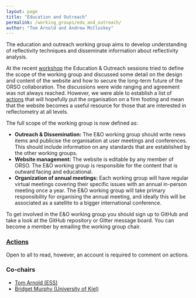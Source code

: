 ```yaml
---
layout: page
title: "Education and Outreach"
permalink: /working_groups/edu_and_outreach/
author: "Tom Arnold and Andrew McCluskey"
---
```


The education and outreach working group aims to develop understanding of reflectivity techniques and disseminate information about reflectivity analysis.

At the recent [workshop](https://www.reflectometry.org/workshop_2020/) the Education & Outreach sessions tried to define the scope of the working group and discussed some detail on the design and content of the website and how to secure the long-term future of the ORSO collaboration. The discussions were wide ranging and agreement was not always reached. However, we were able to establish a list of [actions](https://github.com/reflectivity/edu_outreach/projects) that will hopefully put the organisation on a firm footing and mean that the website becomes a useful resource for those that are interested in reflectometry at all levels.

The full scope of the working group is now defined as:
* **Outreach & Dissemination:** The E&O working group should write news items and publicise the organisation at user meetings and conferences. This should include information on any standards that are established by the other working groups.
* **Website management:** The website is editable by any member of ORSO. The E&O working group is responsible for the content that is outward facing and educational.
* **Organization of annual meetings:** Each working group will have regular virtual meetings covering their specific issues with an annual in-person meeting once a year. The E&O working group will take primary responsibility for organising the annual meeting, and ideally this will be associated as a satellite to a bigger international conference.

To get involved in the E&O working group you should sign up to GitHub and take a look at the GitHub repository or Gitter message board. You can become a member by emailing the working group chair.

### [Actions](https://github.com/reflectivity/edu_outreach/projects)

Open to all to read, however, an account is required to comment on actions.

### Co-chairs

- [Tom Arnold (ESS)](mailto:tom.arnold@ess.eu)
- [Bridget Murphy (University of Kiel)](mailto:murphy@physik.uni-kiel.de)

